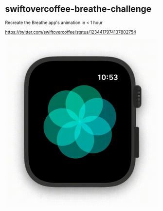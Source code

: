 # swiftovercoffee-breathe-challenge

Recreate the Breathe app's animation in < 1 hour

https://twitter.com/swiftovercoffee/status/1234417974137802754

![Video](screenshots/clarknt-breathe-challenge.gif)
